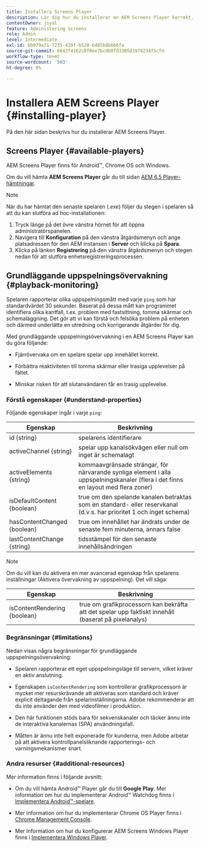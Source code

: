 ```yaml
---
title: Installera Screens Player
description: Lär dig hur du installerar en AEM Screens Player korrekt.
contentOwner: jsyal
feature: Administering Screens
role: Admin
level: Intermediate
exl-id: bb979a71-7235-429f-b520-6d85b8b666fa
source-git-commit: 6643f4162c8f0ee7bcdb0fd3305d3978234f5cfd
workflow-type: tm+mt
source-wordcount: '503'
ht-degree: 0%

---
```


# Installera AEM Screens Player {#installing-player}

På den här sidan beskrivs hur du installerar AEM Screens Player.

## Screens Player {#available-players}

AEM Screens Player finns för Android™, Chrome OS och Windows.

Om du vill hämta **AEM Screens Player** går du till sidan [AEM 6.5 Player-hämtningar](https://download.macromedia.com/screens/).

>[!NOTE]
>
>När du har hämtat den senaste spelaren (*.exe*) följer du stegen i spelaren så att du kan slutföra ad hoc-installationen:
>
>1. Tryck länge på det övre vänstra hörnet för att öppna administratörspanelen.
>1. Navigera till **Konfiguration** på den vänstra åtgärdsmenyn och ange platsadressen för den AEM instansen i **Server** och klicka på **Spara**.
>1. Klicka på länken **Registrering** på den vänstra åtgärdsmenyn och stegen nedan för att slutföra enhetsregistreringsprocessen.

## Grundläggande uppspelningsövervakning {#playback-monitoring}

Spelaren rapporterar olika uppspelningsmått med varje `ping` som har standardvärdet 30 sekunder. Baserat på dessa mått kan programmet identifiera olika kantfall, t.ex. problem med fastsittning, tomma skärmar och schemaläggning. Det gör att vi kan förstå och felsöka problem på enheten och därmed underlätta en utredning och korrigerande åtgärder för dig.

Med grundläggande uppspelningsövervakning i en AEM Screens Player kan du göra följande:

* Fjärrövervaka om en spelare spelar upp innehållet korrekt.

* Förbättra reaktiviteten till tomma skärmar eller trasiga upplevelser på fältet.

* Minskar risken för att slutanvändaren får en trasig upplevelse.

### Förstå egenskaper {#understand-properties}

Följande egenskaper ingår i varje `ping`:

| Egenskap | Beskrivning |
|---|---|
| id {string} | spelarens identifierare |
| activeChannel {string} | spelar upp kanalsökvägen eller null om inget är schemalagt |
| activeElements {string} | kommaavgränsade strängar, för närvarande synliga element i alla uppspelningskanaler (flera i det finns en layout med flera zoner) |
| isDefaultContent {boolean} | true om den spelande kanalen betraktas som en standard- eller reservkanal (d.v.s. har prioritet 1 och inget schema) |
| hasContentChanged {boolean} | true om innehållet har ändrats under de senaste fem minuterna, annars false |
| lastContentChange {string} | tidsstämpel för den senaste innehållsändringen |

>[!NOTE]
>Om du vill kan du aktivera en mer avancerad egenskap från spelarens inställningar (Aktivera övervakning av uppspelning). Det vill säga:
>
>| Egenskap | Beskrivning |
>|---|---|
>| isContentRendering {boolean} | true om grafikprocessorn kan bekräfta att det spelar upp faktiskt innehåll (baserat på pixelanalys) |

### Begränsningar {#limitations}

Nedan visas några begränsningar för grundläggande uppspelningsövervakning:

* Spelaren rapporterar ett eget uppspelningsläge till servern, vilket kräver en aktiv anslutning.

* Egenskapen `isContentRendering` som kontrollerar grafikprocessorn är mycket mer resurskrävande att aktiveras som standard och kräver explicit deltagande från spelarinställningarna. Adobe rekommenderar att du inte använder den med videofilmer i produktion.

* Den här funktionen stöds bara för sekvenskanaler och täcker ännu inte de interaktiva kanalernas (SPA) användningsfall.

* Måtten är ännu inte helt exponerade för kunderna, men Adobe arbetar på att aktivera kontrollpanelsliknande rapporterings- och varningsmekanismer snart.

### Andra resurser {#additional-resources}

Mer information finns i följande avsnitt:

* Om du vill hämta Android™ Player går du till **Google Play**. Mer information om hur du implementerar Android™ Watchdog finns i [Implementera Android™-spelare](implementing-android-player.md).

* Mer information om hur du implementerar Chrome OS Player finns i [Chrome Management Console](implementing-chrome-os-player.md).

* Mer information om hur du konfigurerar AEM Screens Windows Player finns i [Implementera Windows Player](implementing-windows-player.md).
